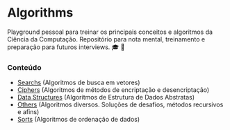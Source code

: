 Algorithms
======
Playground pessoal para treinar os principais conceitos e algoritmos da Ciência da Computação. Repositório para nota mental, treinamento e preparação para futuros interviews. :mortar_board: :microscope:

### Conteúdo
- [Searchs](https://github.com/jsiilva1/algorithms/tree/master/src/searchs) (Algoritmos de busca em vetores)
- [Ciphers](https://github.com/jsiilva1/algorithms/tree/master/src/ciphers) (Algoritmos de métodos de encriptação e desencriptação)
- [Data Structures](https://github.com/jsiilva1/algorithms/tree/master/src/sorts) (Algoritmos de Estrutura de Dados Abstratas)
- [Others](https://github.com/jsiilva1/algorithms/tree/master/src/others) (Algoritmos diversos. Soluções de desafios, métodos recursivos e afins)
- [Sorts](https://github.com/jsiilva1/algorithms/tree/master/src/sorts) (Algoritmos de ordenação de dados)
